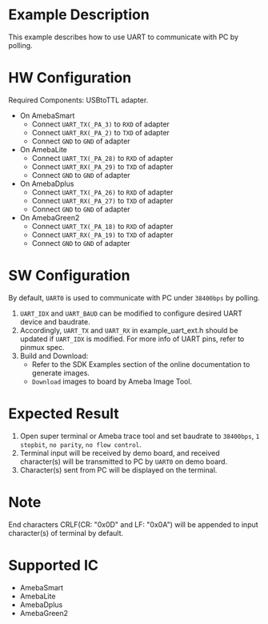 # Example Description

This example describes how to use UART to communicate with PC by polling.

# HW Configuration

Required Components: USBtoTTL adapter.

* On AmebaSmart
	- Connect `UART_TX(_PA_3)` to `RXD` of adapter
	- Connect `UART_RX(_PA_2)` to `TXD` of adapter
	- Connect `GND` to `GND` of adapter
* On AmebaLite
	- Connect `UART_TX(_PA_28)` to `RXD` of adapter
	- Connect `UART_RX(_PA_29)` to `TXD` of adapter
	- Connect `GND` to `GND` of adapter
* On AmebaDplus
	- Connect `UART_TX(_PA_26)` to `RXD` of adapter
	- Connect `UART_RX(_PA_27)` to `TXD` of adapter
	- Connect `GND` to `GND` of adapter
* On AmebaGreen2
	- Connect `UART_TX(_PA_18)` to `RXD` of adapter
	- Connect `UART_RX(_PA_19)` to `TXD` of adapter
	- Connect `GND` to `GND` of adapter

# SW Configuration

By default, `UART0` is used to communicate with PC under `38400bps` by polling.

1. `UART_IDX` and `UART_BAUD` can be modified to configure desired UART device and baudrate.
2. Accordingly, `UART_TX` and `UART_RX` in example_uart_ext.h should be updated if `UART_IDX` is modified.
   For more info of UART pins, refer to pinmux spec.
3. Build and Download:
   * Refer to the SDK Examples section of the online documentation to generate images.
   * `Download` images to board by Ameba Image Tool.

# Expected Result

1. Open super terminal or Ameba trace tool and set baudrate to `38400bps`, `1 stopbit`, `no parity`, `no flow control`.
2. Terminal input will be received by demo board, and received character(s) will be transmitted to PC by `UART0` on demo board.
3. Character(s) sent from PC will be displayed on the terminal.

# Note

End characters CRLF(CR: "0x0D" and LF: "0x0A") will be appended to input character(s) of terminal by default.

# Supported IC

* AmebaSmart
* AmebaLite
* AmebaDplus
* AmebaGreen2
